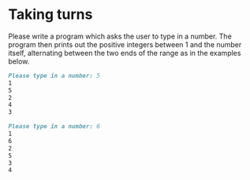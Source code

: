 
# Taking turns

Please write a program which asks the user to type in a number. The program then prints out the positive integers between 1 and the number itself, alternating between the two ends of the range as in the examples below.

```markdown
Please type in a number: 5
1
5
2
4
3
```

```markdown
Please type in a number: 6
1
6
2
5
3
4
```

